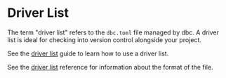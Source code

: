<!--
Copyright 2025 Columnar Technologies Inc.

Licensed under the Apache License, Version 2.0 (the "License");
you may not use this file except in compliance with the License.
You may obtain a copy of the License at

    http://www.apache.org/licenses/LICENSE-2.0

Unless required by applicable law or agreed to in writing, software
distributed under the License is distributed on an "AS IS" BASIS,
WITHOUT WARRANTIES OR CONDITIONS OF ANY KIND, either express or implied.
See the License for the specific language governing permissions and
limitations under the License.
-->

# Driver List

The term "driver list" refers to the `dbc.toml` file managed by dbc. A driver list is ideal for checking into version control alongside your project.

See the [driver list](../guides/driver_list.md) guide to learn how to use a driver list.

See the [driver list](../reference/driver_list.md) reference for information about the format of the file.
